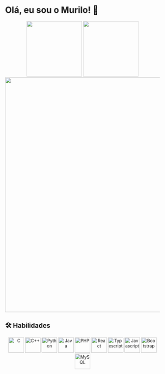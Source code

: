 # Olá, eu sou o Murilo! 👋

<div align="center">
    <img height="180em" src="https://github-readme-stats.vercel.app/api?username=LiloMarino&theme=vue-dark&show_icons=true&hide_border=true&count_private=true" />
    <img height="180em" src="https://github-readme-stats.vercel.app/api/top-langs/?username=LiloMarino&theme=vue-dark&show_icons=true&hide_border=true&layout=compact&langs_count=6" />
    <img width="762em" src="https://github-readme-stats.vercel.app/api/wakatime?username=LiloMarino&layout=compact&theme=vue-dark" />
</div>

## 🛠 Habilidades

<p align="center">
    <img alt="C" height="50" width="50" src="https://cdn.jsdelivr.net/gh/devicons/devicon@latest/icons/c/c-original.svg"  />
    <img alt="C++" height="50" width="50" src="https://cdn.jsdelivr.net/gh/devicons/devicon@latest/icons/cplusplus/cplusplus-original.svg" />
    <img alt="Python" height="50" width="50" src="https://cdn.jsdelivr.net/gh/devicons/devicon/icons/python/python-original.svg" />
    <img alt="Java" height="50" width="50" src="https://cdn.jsdelivr.net/gh/devicons/devicon@latest/icons/java/java-original.svg" />
    <img alt="PHP" height="50" width="50" src="https://cdn.jsdelivr.net/gh/devicons/devicon/icons/php/php-original.svg" />
    <img alt="React" height="50" width="50" src="https://cdn.jsdelivr.net/gh/devicons/devicon@latest/icons/react/react-original.svg" />
    <img alt="Typescript" height="50" width="50" src="https://cdn.jsdelivr.net/gh/devicons/devicon@latest/icons/typescript/typescript-original.svg" />
    <img alt="Javascript" height="50" width="50" src="https://cdn.jsdelivr.net/gh/devicons/devicon@latest/icons/javascript/javascript-original.svg" />
    <img alt="Bootstrap" height="50" width="50" src="https://cdn.jsdelivr.net/gh/devicons/devicon@latest/icons/bootstrap/bootstrap-original.svg" />
    <img alt="MySQL" height="50" width="50" src="https://cdn.jsdelivr.net/gh/devicons/devicon/icons/mysql/mysql-original-wordmark.svg" />
</p>

